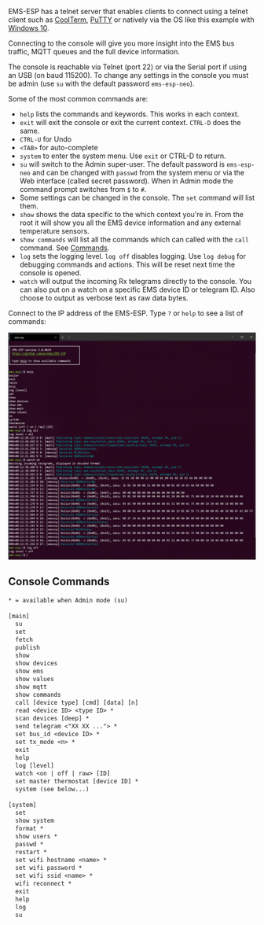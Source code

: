 EMS-ESP has a telnet server that enables clients to connect using a telnet client such as [CoolTerm](http://freeware.the-meiers.org/), [PuTTY](https://www.chiark.greenend.org.uk/~sgtatham/putty/latest.html) or natively via the OS like this example with [Windows 10](https://www.technipages.com/windows-10-enable-telnet).

Connecting to the console will give you more insight into the EMS bus traffic, MQTT queues and the full device information.

The console is reachable via Telnet (port 22) or via the Serial port if using an USB (on baud 115200). To change any settings in the console you must be admin (use `su` with the default password `ems-esp-neo`).
  
Some of the most common commands are:
  * `help` lists the commands and keywords. This works in each context.
  * `exit` will exit the console or exit the current context. `CTRL-D` does the same.
  * `CTRL-U` for Undo
  * `<TAB>` for auto-complete
  * `system` to enter the system menu. Use `exit` or CTRL-D to return.
  * `su` will switch to the Admin super-user. The default password is `ems-esp-neo` and can be changed with `passwd` from the system menu or via the Web interface (called secret password). When in Admin mode the command prompt switches from `$` to `#`.
  * Some settings can be changed in the console. The `set` command will list them.
  * `show` shows the data specific to the which context you're in. From the root it will show you all the EMS device information and any external temperature sensors.
  * `show commands` will list all the commands which can called with the `call` command. See [Commands](API).
  * `log` sets the logging level. `log off` disables logging. Use `log debug` for debugging commands and actions. This will be reset next time the console is opened.
  * `watch` will output the incoming Rx telegrams directly to the console. You can also put on a watch on a specific EMS device ID or telegram ID. Also choose to output as verbose text as raw data bytes.

Connect to the IP address of the EMS-ESP. Type `?` or `help` to see a list of commands:

![Console](_media/console.PNG ':size=80%')

## Console Commands

```
* = available when Admin mode (su)

[main]
  su
  set
  fetch
  publish
  show
  show devices
  show ems
  show values
  show mqtt
  show commands
  call [device type] [cmd] [data] [n]
  read <device ID> <type ID> *
  scan devices [deep] *
  send telegram <"XX XX ..."> *
  set bus_id <device ID> *
  set tx_mode <n> *
  exit
  help
  log [level]
  watch <on | off | raw> [ID]
  set master thermostat [device ID] *
  system (see below...)

[system]
  set
  show system
  format *
  show users *
  passwd *
  restart *
  set wifi hostname <name> *
  set wifi password *
  set wifi ssid <name> *
  wifi reconnect *
  exit
  help
  log
  su
 ```
